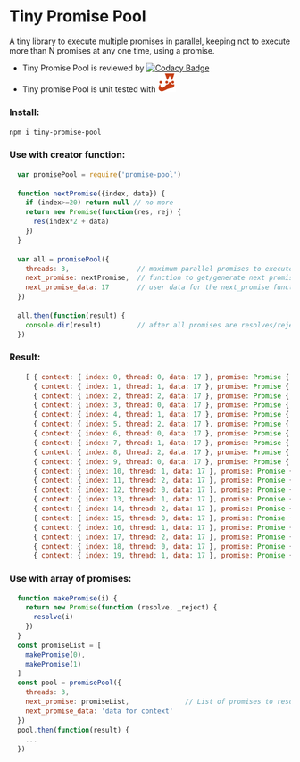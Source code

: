 # Tiny Promise Pool
A tiny library to execute multiple promises in parallel,
keeping not to execute more than N promises at any one time,
using a promise.

- Tiny Promise Pool is reviewed by [![Codacy Badge](https://api.codacy.com/project/badge/Grade/6ba3a2ddf94b42a1b28de6020117b33d)](https://www.codacy.com/app/eetay/promise-pool-js?utm_source=github.com&amp;utm_medium=referral&amp;utm_content=eetay/promise-pool-js&amp;utm_campaign=Badge_Grade)
- Tiny promise Pool is unit tested with <img src="./spec/jest.png" alt="Jest" width="32px"/>

### Install:

  ```bash
  npm i tiny-promise-pool
  ```

### Use with creator function:

```javascript
  var promisePool = require('promise-pool')

  function nextPromise({index, data}) {
    if (index>=20) return null // no more
    return new Promise(function(res, rej) {
      res(index*2 + data)
    })
  }

  var all = promisePool({
    threads: 3,                 // maximum parallel promises to execute at one time
    next_promise: nextPromise,  // function to get/generate next promise
    next_promise_data: 17       // user data for the next_promise function
  })

  all.then(function(result) {
    console.dir(result)         // after all promises are resolves/rejected
  })
```

### Result:

```javascript
    [ { context: { index: 0, thread: 0, data: 17 }, promise: Promise { 17 }, result: 17 },
      { context: { index: 1, thread: 1, data: 17 }, promise: Promise { 19 }, result: 19 },
      { context: { index: 2, thread: 2, data: 17 }, promise: Promise { 21 }, result: 21 },
      { context: { index: 3, thread: 0, data: 17 }, promise: Promise { 23 }, result: 23 },
      { context: { index: 4, thread: 1, data: 17 }, promise: Promise { 25 }, result: 25 },
      { context: { index: 5, thread: 2, data: 17 }, promise: Promise { 27 }, result: 27 },
      { context: { index: 6, thread: 0, data: 17 }, promise: Promise { 29 }, result: 29 },
      { context: { index: 7, thread: 1, data: 17 }, promise: Promise { 31 }, result: 31 },
      { context: { index: 8, thread: 2, data: 17 }, promise: Promise { 33 }, result: 33 },
      { context: { index: 9, thread: 0, data: 17 }, promise: Promise { 35 }, result: 35 },
      { context: { index: 10, thread: 1, data: 17 }, promise: Promise { 37 }, result: 37 },
      { context: { index: 11, thread: 2, data: 17 }, promise: Promise { 39 }, result: 39 },
      { context: { index: 12, thread: 0, data: 17 }, promise: Promise { 41 }, result: 41 },
      { context: { index: 13, thread: 1, data: 17 }, promise: Promise { 43 }, result: 43 },
      { context: { index: 14, thread: 2, data: 17 }, promise: Promise { 45 }, result: 45 },
      { context: { index: 15, thread: 0, data: 17 }, promise: Promise { 47 }, result: 47 },
      { context: { index: 16, thread: 1, data: 17 }, promise: Promise { 49 }, result: 49 },
      { context: { index: 17, thread: 2, data: 17 }, promise: Promise { 51 }, result: 51 },
      { context: { index: 18, thread: 0, data: 17 }, promise: Promise { 53 }, result: 53 },
      { context: { index: 19, thread: 1, data: 17 }, promise: Promise { 55 }, result: 55 } ]
```

### Use with array of promises:

```javascript
  function makePromise(i) {
    return new Promise(function (resolve, _reject) {
      resolve(i)
    })
  }
  const promiseList = [
    makePromise(0),
    makePromise(1)
  ]
  const pool = promisePool({
    threads: 3,
    next_promise: promiseList,              // List of promises to resolve
    next_promise_data: 'data for context'
  })
  pool.then(function(result) {
    ...
  })
```
